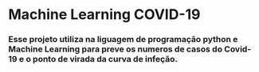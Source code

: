 
#  Machine Learning COVID-19

### Esse projeto utiliza na liguagem de programação python e Machine Learning para preve os numeros de casos do Covid-19 e o ponto de virada da curva de infeção. 